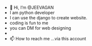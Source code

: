 - 👋 Hi, I’m @JEEVAGAN
- I am python developer
- I can use the django to create website.
- coding is fun to me
- you can DM for web designing
-
- 📫 How to reach me ...via this account

<!---
JEET-margalo/JEET-margalo is a ✨ special ✨ repository because its `README.md` (this file) appears on your GitHub profile.
You can click the Preview link to take a look at your changes.
--->
